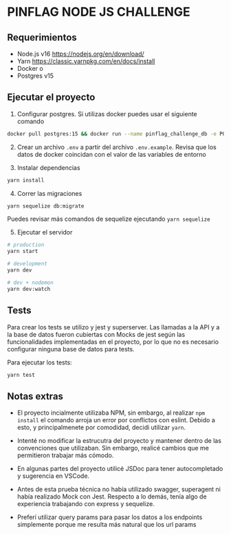 # PINFLAG NODE JS CHALLENGE

## Requerimientos

- Node.js v16 https://nodejs.org/en/download/
- Yarn https://classic.yarnpkg.com/en/docs/install
- Docker o
- Postgres v15

## Ejecutar el proyecto

1. Configurar postgres. Si utilizas docker puedes usar el siguiente comando

```bash
docker pull postgres:15 && docker run --name pinflag_challenge_db -e POSTGRES_DB=pinflag_challenge -e POSTGRES_PASSWORD=docker -p 5432:5432 -d postgres
```

2. Crear un archivo `.env` a partir del archivo `.env.example`. Revisa que los datos de docker coincidan con el valor de las variables de entorno

3. Instalar dependencias

```bash
yarn install
```

4. Correr las migraciones

```bash
yarn sequelize db:migrate
```

Puedes revisar más comandos de sequelize ejecutando `yarn sequelize`

5. Ejecutar el servidor

```bash
# production
yarn start 

# development
yarn dev

# dev + nodemon
yarn dev:watch
```

## Tests

Para crear los tests se utilizo y jest y superserver. Las llamadas a la API y a la base de datos fueron cubiertas con Mocks de jest según las funcionalidades implementadas en el proyecto, por lo que no es necesario configurar ninguna base de datos para tests.

Para ejecutar los tests:

```bash
yarn test
```

## Notas extras

- El proyecto incialmente utilizaba NPM, sin embargo, al realizar `npm install` el comando arroja un error por conflictos con eslint. Debido a esto, y principalmenete por comodidad, decidi utilizar `yarn`.

- Intenté no modificar la estrucutra del proyecto y mantener dentro de las convenciones que utilizaban. Sin embargo, realicé cambios que me permitieron trabajar más cómodo.

- En algunas partes del proyecto utilicé JSDoc para tener autocompletado y sugerencia en VSCode.

- Antes de esta prueba técnica no había utilizado swagger, superagent ni había realizado Mock con Jest. Respecto a lo demás, tenía algo de experiencia trabajando con express y sequelize.

- Preferí utilizar query params para pasar los datos a los endpoints simplemente porque me resulta más natural que los url params
